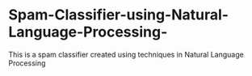 # Spam-Classifier-using-Natural-Language-Processing-
This is a spam classifier created using techniques in Natural Language Processing 
